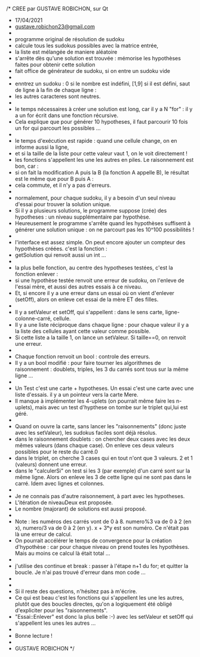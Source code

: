 /* CREE par GUSTAVE ROBICHON, sur Qt
 *  17/04/2021
 *  gustave.robichon23@gmail.com
 *
 *  programme original de résolution de sudoku
 *  calcule tous les sudokus possibles avec la matrice entrée,
 *  la liste est mélangée de maniere aléatoire
 *  s'arrête dès qu'une solution est trouvée : mémorise les hypothèses faites pour obtenir cette solution
 *  fait office de générateur de sudoku, si on entre un sudoku vide
 *
 *  enntrez un sudoku : 0 si le nombre est indéfini, [1,9] si il est défini, saut de ligne à la fin de chaque ligne :
 *  les autres caracteres sont neutres.
 *
 *  le temps nécessaires à créer une solution est long, car il y a N "for" : il y a un for écrit dans une fonction récursive.
 *  Cela explique que pour générer 10 hypotheses, il faut parcourir 10 fois un for qui parcourt les possibles ...
 *
 *  le temps d'exécution est rapide : quand une cellule change, on en informe aussi la ligne,
 *  et si la taille de la liste pour cette valeur vaut 1, on le voit directement !
 *  les fonctions s'appellent les une les autres en piles. Le raisonnement est bon, car :
 *  si on fait la modification A puis la B (la fonction A appelle B), le résultat est le même que pour B puis A :
 *  cela commute, et il n'y a pas d'erreurs.
 *
 *  normalement, pour chaque sudoku, il y a besoin d'un seul niveau d'essai pour trouver la solution unique.
 *  Si il y a plusieurs solutions, le programme suppose (crée) des hypotheses : un niveau supplémentaire par hypothèse.
 *  Heureusement le programme s'arrête quand les hypothèses suffisent à générer une solution unique : on ne parcourt pas les 10^100 possibilités !
 *
 *  l'interface est assez simple. On peut encore ajouter un compteur des hypothèses créées. c'est la fonction :
 *  getSolution qui renvoit aussi un int ...
 *
 *  la plus belle fonction, au centre des hypotheses testées, c'est la fonction enlever :
 *  si une hypothèse testée renvoit une erreur de sudoku, on l'enleve de l'essai mère, et aussi des autres essais à ce niveau.
 *  Et, si encore il y a une erreur dans un essai où on vient d'enlever (setOff), alors on enleve cet essai de la mère ET des filles.
 *
 *  Il y a setValeur et setOff, qui s'appellent : dans le sens carte, ligne-colonne-carré, cellule.
 *  Il y a une liste réciproque dans chaque ligne : pour chaque valeur il y a la liste des cellules ayant cette valeur comme possible.
 *  Si cette liste a la taille 1, on lance un setValeur. Si taille==0, on renvoit une erreur.
 *
 *  Chaque fonction renvoit un bool : controle des erreurs.
 *  Il y a un bool modifié : pour faire tourner les algorithmes de raisonnement : doublets, triples, les 3 du carrés sont tous sur la même ligne ...
 *
 * Un Test c'est une carte + hypotheses. Un essai c'est une carte avec une liste d'essais. il y a un pointeur vers la carte Mere.
 * Il manque à implémenter les 4-uplets (on pourrait même faire les n-uplets), mais avec un test d'hypthese on tombe sur le triplet qui,lui est géré.
 *
 * Quand on ouvre la carte, sans lancer les "raisonnements" (donc juste avec les setValeur), les sudokus faciles sont déjà résolus.
 * dans le raisonnement doublets : on chercher deux cases avec les deux mêmes valeurs (dans chaque case). On enleve ces deux valeurs possibles pour le reste du carré.0
 * dans le triplet, on cherche 3 cases qui en tout n'ont que 3 valeurs. 2 et 1 (valeurs) donnent une erreur.
 * dans le "calculerSi" on test si les 3 (par exemple) d'un carré sont sur la même ligne. Alors on enleve les 3 de cette ligne qui ne sont pas dans le carré. Idem avec lignes et colonnes.
 *
 * Je ne connais pas d'autre raisonnement, à part avec les hypotheses.
 * L'itération de niveauDeux est proposée.
 * Le nombre (majorant) de solutions est aussi proposé.
 *
 * Note : les numéros des carrés vont de 0 à 8. numero%3 va de 0 à 2 (en x), numero/3 va de 0 à 2 (en y). x + 3*y est son numéro. Ce n'était pas là une erreur de calcul.
 * On pourrait accélérer le temps de convergence pour la création d'hypothèse : car pour chaque niveau on prend toutes les hypothèses. Mais au moins ce calcul là était total ...
 *
 * j'utilise des continue et break : passer à l'étape n+1 du for; et quitter la boucle. Je n'ai pas trouvé d'erreur dans mon code ...
 *
 *
 * Si il reste des questions, n'hésitez pas à m'écrire.
 * Ce qui est beau c'est les fonctions qui s'appellent les une les autres, plutôt que des boucles directes, qu'on a logiquement été obligé d'expliciter pour les "raisonnements".
 * "Essai::Enlever" est donc la plus belle :-) avec les setValeur et setOff qui s'appellent les unes les autres ...
 * 
 * Bonne lecture !
 *
 * GUSTAVE ROBICHON
*/
